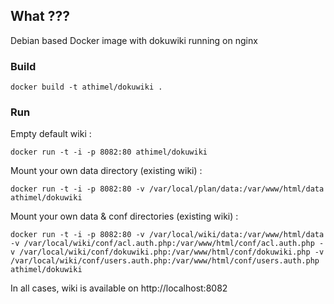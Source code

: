 ## What ???

Debian based Docker image with dokuwiki running on nginx

### Build

```
docker build -t athimel/dokuwiki .
```

### Run

Empty default wiki :

```
docker run -t -i -p 8082:80 athimel/dokuwiki
```

Mount your own data directory (existing wiki) :

```
docker run -t -i -p 8082:80 -v /var/local/plan/data:/var/www/html/data athimel/dokuwiki
```

Mount your own data & conf directories (existing wiki) :

```
docker run -t -i -p 8082:80 -v /var/local/wiki/data:/var/www/html/data -v /var/local/wiki/conf/acl.auth.php:/var/www/html/conf/acl.auth.php -v /var/local/wiki/conf/dokuwiki.php:/var/www/html/conf/dokuwiki.php -v /var/local/wiki/conf/users.auth.php:/var/www/html/conf/users.auth.php  athimel/dokuwiki
```


In all cases, wiki is available on http://localhost:8082

